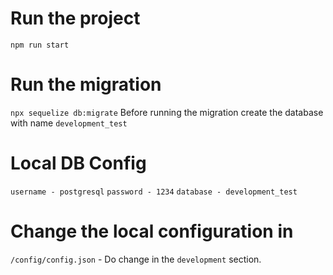 # Run the project 
`npm run start`

# Run the migration
`npx sequelize db:migrate`
Before running the migration create the database with name `development_test`

# Local DB Config
`username - postgresql`
`password - 1234`
`database - development_test`

# Change the local configuration in 
`/config/config.json` - Do change in the `development` section.
